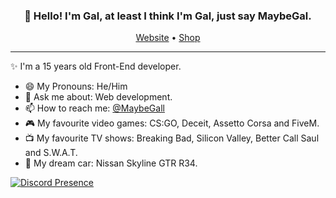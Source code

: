 
<h3 align="center">👋 Hello! I'm Gal, at least I think I'm Gal, just say MaybeGal.</h3>
<p align="center">
  <a href="https://maybegal.netlify.app/">Website</a> •
  <a href="https://galsohp.netlify.app/">Shop</a>
</p>

---
✨ I'm a 15 years old Front-End developer. 

- 😄 My Pronouns: He/Him 
- 💬 Ask me about: Web development.
- 📫 How to reach me: [@MaybeGall](https://twitter.com/MaybeGall)
- 🎮 My favourite video games: CS:GO, Deceit, Assetto Corsa and FiveM.
- 📺 My favourite TV shows: Breaking Bad, Silicon Valley, Better Call Saul and S.W.A.T.
- 🚗 My dream car: Nissan Skyline GTR R34.

[![Discord Presence](https://lanyard.cnrad.dev/api/772178771469533225)](https://discord.com/users/772178771469533225)

